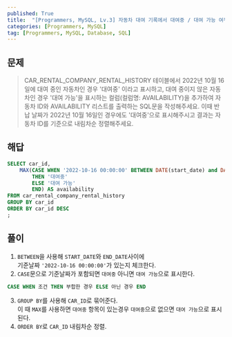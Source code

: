 ```yaml
---
published: True
title:  "[Programmers, MySQL, Lv.3] 자동차 대여 기록에서 대여중 / 대여 가능 여부 구분하기"
categories: [Programmers, MySQL]
tag: [Programmers, MySQL, Database, SQL]
---
```


## 문제

> CAR_RENTAL_COMPANY_RENTAL_HISTORY 테이블에서 2022년 10월 16일에 대여 중인 자동차인 경우 '대여중' 이라고 표시하고, 대여 중이지 않은 자동차인 경우 '대여 가능'을 표시하는 컬럼(컬럼명: AVAILABILITY)을 추가하여 자동차 ID와 AVAILABILITY 리스트를 출력하는 SQL문을 작성해주세요. 이때 반납 날짜가 2022년 10월 16일인 경우에도 '대여중'으로 표시해주시고 결과는 자동차 ID를 기준으로 내림차순 정렬해주세요.

## 해답

```sql
SELECT car_id, 
    MAX(CASE WHEN '2022-10-16 00:00:00' BETWEEN DATE(start_date) and DATE(end_date) 
        THEN '대여중'
        ELSE '대여 가능'
        END) AS availability
FROM car_rental_company_rental_history
GROUP BY car_id
ORDER BY car_id DESC
;
```

## 풀이

1. ```BETWEEN```을 사용해  ```START_DATE```와 ```END_DATE```사이에  
기준날짜 ```'2022-10-16 00:00:00'```가 있는지 체크한다. 
2. ```CASE```문으로 기준날짜가 포함되면 ```대여중``` 아니면 ```대여 가능```으로 표시한다.
```sql
CASE WHEN 조건 THEN 부합한 경우 ELSE 아닌 경우 END
```
3. ```GROUP BY```를 사용해 ```CAR_ID```로 묶어준다.  
이 때 ```MAX```를 사용하면 ```대여중``` 항목이 있는경우 ```대여중```으로 없으면 ```대여 가능```으로 표시된다.
4. ```ORDER BY```로 ```CAR_ID``` 내림차순 정렬.  
